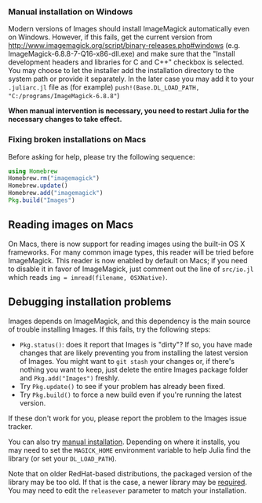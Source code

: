 ### Manual installation on Windows

Modern versions of Images should install ImageMagick automatically even on Windows.
However, if this fails, get the current version from http://www.imagemagick.org/script/binary-releases.php#windows (e.g. ImageMagick-6.8.8-7-Q16-x86-dll.exe) and make sure that the "Install development headers and libraries for C and C++" checkbox is selected.
You may choose to let the installer add the installation directory to the system path or provide it separately.
In the later case you may add it to your `.juliarc.jl` file as (for example) `push!(Base.DL_LOAD_PATH, "C:/programs/ImageMagick-6.8.8"`)

**When manual intervention is necessary, you need to restart Julia for the necessary changes to take effect.**

### Fixing broken installations on Macs

Before asking for help, please try the following sequence:
```julia
using Homebrew
Homebrew.rm("imagemagick")
Homebrew.update()
Homebrew.add("imagemagick")
Pkg.build("Images")
```

## Reading images on Macs

On Macs, there is now support for reading images using the built-in OS X frameworks.
For many common image types, this reader will be tried before ImageMagick.  This reader
is now enabled by default on Macs; if you need to disable it in favor of ImageMagick,
just comment out the line of `src/io.jl` which reads `img = imread(filename, OSXNative)`.

## Debugging installation problems

Images depends on ImageMagick, and this dependency is the main source of trouble installing Images.
If this fails, try the following steps:
- `Pkg.status()`: does it report that Images is "dirty"? If so, you have made changes that are likely preventing you
  from installing the latest version of Images. You might want to `git stash` your changes or,
  if there's nothing you want to keep, just delete the entire Images package folder and `Pkg.add("Images")` freshly.
- Try `Pkg.update()` to see if your problem has already been fixed.
- Try `Pkg.build()` to force a new build even if you're running the latest version.

If these don't work for you, please report the problem to the Images issue tracker.

You can also try [manual installation](http://www.imagemagick.org/download/binaries/).
Depending on where it installs, you may need to set the `MAGICK_HOME` environment variable to help Julia find the library (or set your `DL_LOAD_PATH`).

Note that on older RedHat-based distributions, the packaged version of the library may be too old.
If that is the case, a newer library may be [required](http://dl.nux.ro/rpm/nux-imagemagick.repo).
You may need to edit the `releasever` parameter to match your installation.
